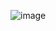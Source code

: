![image](https://user-images.githubusercontent.com/64613463/152566428-70f0a091-6e83-4a4d-9333-d3c673f149bf.png)
